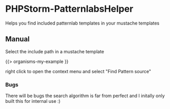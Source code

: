 # PHPStorm-PatternlabsHelper
Helps you find included patternlab templates in your mustache templates


## Manual

Select the include path in a mustache template

 {{> organisms-my-example }}

right click to open the context menu and select "Find Pattern source"

### Bugs

There will be bugs the search algorithm is far from perfect and I initally only built this for internal use :)